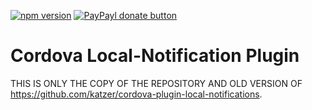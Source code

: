 
[![npm version](https://badge.fury.io/js/de.appplant.cordova.plugin.local-notification.svg)](http://badge.fury.io/js/de.appplant.cordova.plugin.local-notification)
[![PayPayl donate button](https://img.shields.io/badge/paypal-donate-yellow.svg)](https://www.paypal.com/cgi-bin/webscr?cmd=_s-xclick&hosted_button_id=L3HKQCD9UA35A "Donate once-off to this project using Paypal")

Cordova Local-Notification Plugin
=================================
THIS IS ONLY THE COPY OF THE REPOSITORY AND OLD VERSION OF https://github.com/katzer/cordova-plugin-local-notifications. 




[cordova]: https://cordova.apache.org
[wiki]: https://github.com/katzer/cordova-plugin-local-notifications/wiki
[wiki_platforms]: https://github.com/katzer/cordova-plugin-local-notifications/wiki/02.-Platforms
[wiki_installation]: https://github.com/katzer/cordova-plugin-local-notifications/wiki/03.-Installation
[wiki_kitchensink]: https://github.com/katzer/cordova-plugin-local-notifications/tree/example
[wiki_schedule]: https://github.com/katzer/cordova-plugin-local-notifications/wiki/04.-Scheduling
[wiki_events]: https://github.com/katzer/cordova-plugin-local-notifications/wiki/09.-Events
[wiki_samples]: https://github.com/katzer/cordova-plugin-local-notifications/wiki/11.-Samples
[wiki_changelog]: https://github.com/katzer/cordova-plugin-local-notifications/wiki/Upgrade-Guide
[wiki_next]: https://github.com/katzer/cordova-plugin-local-notifications/wiki/Feature-Requests
[feature_proposal_issue]: https://github.com/katzer/cordova-plugin-local-notifications/issues/451
[apache2_license]: http://opensource.org/licenses/Apache-2.0
